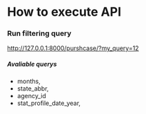 # How to execute API

### Run filtering query

http://127.0.0.1:8000/purshcase/?my_query=12

##### Avaliable querys 
  - months, 
  - state_abbr,
  - agency_id
  - stat_profile_date_year,
  